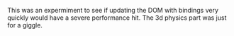 This was an expermiment to see if updating the DOM with bindings very quickly would have a severe performance hit. The 3d physics part was just for a giggle.